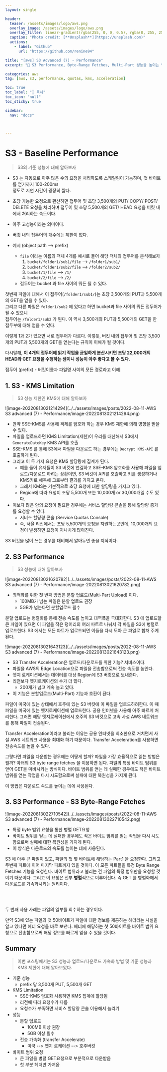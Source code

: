 ```yaml
---
layout: single

header:
  teaser: /assets/images/logo/aws.png
  overlay_image: /assets/images/logo/aws.png
  overlay_filter: linear-gradient(rgba(255, 0, 0, 0.5), rgba(0, 255, 255, 0.5))
  caption: "Photo credit: [**Unsplash**](https://unsplash.com)"
  actions:
    - label: "Github"
      url: "https://github.com/renine94"

title: "[aws] S3 Advanced (7) - Performance"
excerpt: "🚀 S3 Performance, Byte-Range Fetches, Multi-Part 성능을 높이는 방법을 알아보자"

categories: aws
tag: [aws, s3, performance, quotas, kms, acceleration]

toc: true
toc_label: "📕 목차"
toc_icon: "null"
toc_sticky: true

sidebar:
  nav: "docs"



---
```


# S3 - Baseline Performance

> S3의 기준 성능에 대해 알아보자

- S3 는 자동으로 아주 많은 수의 요청을 처리하도록 스케일링이 가능하며, 첫 바이트를 얻기까지 100-200ms<br>정도로 지연 시간이 굉장히 짧다.
- 초당 가능한 요청으로 환산하면 접두어 및 초당 3,500개의 PUT/ COPY/ POST/ DELETE 요청을 처리하며 접두어 및 초당 5,500개의 GET/ HEAD 요청을 버킷 내에서 처리하는 속도이다.
- 아주 고성능이라는 의미이다.
- 버킷 내의 접두어의 개수에는 제한이 없다.



- 예시 (object path --> prefix)
  - `file` 이라는 이름의 객체 4개를 예시로 들어 해당 객체의 접두어를 분석해보자
    1. `bucket/folder1/sub1/file` --> `/folder1/sub1/`
    2. `bucket/folder1/sub2/file` --> `/folder2/sub2/`
    3. `bucket/1/file` --> `/1/`
    4. `bucket/2/file` --> `/2/`
  - 접두어는 bucket 과 file 사이의 뭐든 될 수 있다.



첫번째 파일에 대해서 이 접두어(`/folder1/sub1/`)는 초당 3,500개의 PUT과 5,500개의 GET을 얻을 수 있다.<br>그리고 다른 파일은 `folder1/sub2` 에 있다고 하면 bucket과 file 사이의 뭐든 접두어가 될 수 있으니<br>접두어는 `/folder1/sub2` 가 된다. 이 역시 3,500개의 PUT과 5,500개의 GET을 한 접두부에 대해 얻을 수 있다.

이렇게 1과 2가 있으면 서로 접두어가 다르다. 이렇듯, 버킷 내의 접두어 및 초당 3,500개의 PUT과 5,500개의 GET을 얻는다는 규칙이 이해가 될 것이다.

다시말해, **이 4개의 접두어에 읽기 작업을 균일하게 분산시키면 초당 22,000개의 HEAD와 GET 요청을 수행하는 셈이니 성능이 아주 좋다고 볼 수 있다.**



접두어 (prefix) - 버킷이름과 파일명 사이의 모든 경로라고 이해



## 1. S3 - KMS Limitation

> S3 성능 제한인 KMS에 대해 알아보자

![image-20220813021214294](../../assets/images/posts/2022-08-11-AWS S3 advanced (7) - Performance/image-20220813021214294.png)

- 만약 SSE-KMS를 사용해 객체를 암호화 하는 경우 KMS 제한에 의해 영향을 받을 수 있다.
- 파일을 업로드하면 KMS Limitation(제한)이 우리를 대신해서 S3에서 `GenerateDateKey` KMS API를 호출
- SSE-KMS 를 통해 S3에서 파일을 다운로드 하는 경우에는 `Decrypt KMS-API` 를 호출하게 된다.
- 그리고 이 두 가지 요청은 KMS 할당량에 집계가 된다.
  - 예를 들어 유저들이 S3 버킷에 연결하고 SSE-KMS 암호화를 사용해 파일을 업로드/다운로드 하려는 상황이면, S3 버킷이 API를 호출하고 키를 생성하거나 KMS키로 해독해 그로부터 결과를 가지고 온다.
  - 그래서 KMS는 기본적으로 초당 요청에 대한 할당량을 가지고 있다.
  - Region에 따라 요청이 초당 5,500개 또는 10,000개 or 30,000개일 수도 있다.
- 이보다 많은 양의 요청이 필요한 경우에는 서비스 할당량 콘솔을 통해 할당량 증가를 요청할 수 있다.
  - 서비스 할당량 콘솔 (Service Quotas Console)
  - 즉, 서울 리전에서는 초당 5,500개의 요청을 지원하는곳인데, 10,000개의 요청이 발생하면 요청이 지나치게 많아진다.

S3 버킷을 많이 쓰는 경우를 대비해서 알아두면 좋을 지식이다.





## 2. S3 Performance

> S3 성능에 대해 알아보자

![image-20220813021620782](../../assets/images/posts/2022-08-11-AWS S3 advanced (7) - Performance/image-20220813021620782.png)

- 최적화를 위한 첫 번째 방법은 분할 업로드(Multi-Part Upload) 이다.
  - 100MB가 넘는 파일은 분할 업로드 권장
  - 5GB가 넘는다면 분할업로드 필수

분할 업로드는 병렬화를 통해 전송 속도를 높이고 대역폭을 극대화한다. S3 에 업로드할 큰 파일이 있으면 이 파일을 작은 덩어리의 여러 파트로 나눠서 각 파일을 S3에 병렬로 업로드한다. S3 에서는 모든 파트가 업로드되면 이들을 다시 모아 큰 파일로 합쳐 주게 된다.



![image-20220813021643123](../../assets/images/posts/2022-08-11-AWS S3 advanced (7) - Performance/image-20220813021643123.png)

- S3 Transfer Acceleration은 업로드/다운로드를 위한 기능? 서비스이다.
- 파일을 AWS의 Edge Location으로 파일을 전송함으로써 전송 속도를 높인다.
- 엣지 로케이션에서는 데이터를 대상 Region에 S3 버킷으로 보내준다.
- 리전보다 엣지로케이션의 수가 더 많다.
  - 200개가 넘고 계속 늘고 있다.
- 이 기능은 분할업로드(Multi-Part) 기능과 호환이 된다.



파일이 미국에 있는 상태에서 호주에 있는 S3 버킷에 이 파일을 업로드하려한다. 이 때 파일을 미국에 있는 엣지로케이션에 업로드한다. 공용 인터넷을 사용해 아주 빠르게 처리한다. 그러면 해당 엣지로케이션에서 호주의 S3 버킷으로 고속 사설 AWS 네트워크를 통해 파일이 전송된다.

Transfer Acceleration이라고 불리는 이유는 공용 인터넷을 최소한으로 거치면서 사설 AWS 네트워크 사용을 최대화 하기 때문이다. Transfer Acceleration를 사용하면 전송속도를 높일 수 있다.

그렇다면 파일을 다운받는 경우에는 어떻게 할까? 파일을 가장 효율적으로 읽는 방법은 뭘까? 아래의 S3 byte range fetches 을 이용하면 된다. 파일의 특정 바이트 범위를 얻어 GET을 마비시키는 방식이다. 바이트 범위를 얻는 데 실패한 경우에도 작은 바이트 범위를 얻는 작업을 다시 시도함으로써 실패에 대한 복원성을 가지게 된다.

이 방법은 다운로드 속도를 높이는 데에 사용된다.



## 3. S3 Performance - S3 Byte-Range Fetches

![image-20220813022710542](../../assets/images/posts/2022-08-11-AWS S3 advanced (7) - Performance/image-20220813022710542.png)

- 특정 byte 범위 요청을 통한 병렬 GET요청
- 바이트 범위를 얻는 데 실패한 경우에도 작은 바이트 범위를 얻는 작업을 다시 시도함으로써 실패에 대한 복원성을 가지게 된다.
- 이 방식은 다운로드의 속도를 높이는 데에 사용된다.



S3 에 아주 큰 파일이 있고, 파일의 첫 몇 바이트에 해당하는 Part1 을 요청한다. 그리고 두번째 파트에 이어 마지막 파트까지 있을 것이다. 이 모든 파트들을 특정 Byte Range Fetches 기능을 요청한다. 바이트 범위라고 불리는 건 파일의 특정 범위만을 요청할 것이기 때문이다. 그리고 이 요청은 전부 **병렬**적으로 이루어진다. 즉 GET 를 병렬화해서 다운로드를 가속화시키는 원리이다.

<br><br>

두 번째 사용 사례는 파일의 일부를 회수하는 경우이다.

만약 S3에 있는 파일의 첫 50바이트가 파일에 대한 정보를 제공하는 헤더라는 사실을 알고 있다면 헤더 요청을 바로 보낸다. 헤더에 해당하는 첫 50바이트를 바이트 범위 요청으로 전송함으로써 해당 정보를 빠르게 얻을 수 있을 것이다.



## Summary

> 이번 포스팅에서는 S3 성능과 업로드/다운로드 가속화 방법 및 기준 성능과 KMS 제한에 대해 알아보았다.

- 기준 성능
  - prefix 당 3,500개 PUT, 5,500개 GET
- KMS Limitation
  - SSE-KMS 암호화 사용하면 KMS 집계에 할당됨
  - 리전에 따라 요청수가 다름
  - 요청수가 부족하면 서비스 할당량 콘솔 이용해서 늘리기
- 성능
  - 분할 업로드
    - 100MB 이상 권장
    - 5GB 이상 필수
  - 전송 가속화 (transfer Accelerate)
    - 미국 --> 엣지 로케이션 --> 호주버킷
- 바이트 범위 요청
  - 큰 파일을 병렬 GET요청으로 부분적으로 다운받음
  - 첫 부분 헤더만 가져옴

